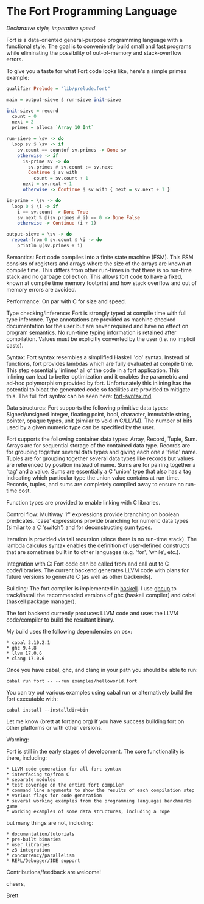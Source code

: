 # The Fort Programming Language
*Declarative style, imperative speed*

Fort is a data-oriented general-purpose programming language with a functional style.  The goal is to conveniently build small and fast programs while eliminating the possibility of out-of-memory and stack-overflow errors.

To give you a taste for what Fort code looks like, here's a simple primes example:
```haskell
qualifier Prelude = "lib/prelude.fort"

main = output-sieve $ run-sieve init-sieve

init-sieve = record
  count = 0
  next = 2
  primes = alloca `Array 10 Int`

run-sieve = \sv -> do
  loop sv $ \sv -> if
    sv.count == countof sv.primes -> Done sv
    otherwise -> if
      is-prime sv -> do
        sv.primes # sv.count := sv.next
        Continue $ sv with
          count = sv.count + 1
	  next = sv.next + 1
      otherwise -> Continue $ sv with { next = sv.next + 1 }

is-prime = \sv -> do
  loop 0 $ \i -> if
    i == sv.count -> Done True
    sv.next % @(sv.primes # i) == 0 -> Done False
    otherwise -> Continue (i + 1)

output-sieve = \sv -> do
  repeat-from 0 sv.count $ \i -> do
    println @(sv.primes # i)
```

Semantics:
  Fort code compiles into a finite state machine (FSM).  This FSM consists of registers and arrays where the size of the arrays are known at compile time.  This differs from other run-times in that there is no run-time stack and no garbage collection.  This allows fort code to have a fixed, known at compile time memory footprint and how stack overflow and out of memory errors are avoided.

Performance:
  On par with C for size and speed.

Type checking/inference:
  Fort is strongly typed at compile time with full type inference.  Type annotations are provided as machine checked documentation for the user but are never required and have no effect on program semantics.  No run-time typing information is retained after compilation.  Values must be explicitly converted by the user (i.e. no implicit casts).

Syntax:
  Fort syntax resembles a simplified Haskell 'do' syntax.  Instead of functions, fort provides lambdas which are fully evaluated at compile time.  This step essentially 'inlines' all of the code in a fort application.  This inlining can lead to better optimization and it enables the parametric and ad-hoc polymorphism provided by fort.  Unfortunately this inlining has the potential to bloat the generated code so facilities are provided to mitigate this.  The full fort syntax can be seen here: [fort-syntax.md](https://github.com/fortlang/fort/blob/main/doc/fort-syntax.md)

Data structures:
  Fort supports the following primitive data types:  Signed/unsigned integer, floating point, bool, character, immutable string, pointer, opaque types, unit (similar to void in C/LLVM).  The number of bits used by a given numeric type can be specified by the user.

  Fort supports the following container data types: Array, Record, Tuple, Sum.  Arrays are for sequential storage of the contained data type.  Records are for grouping together several data types and giving each one a 'field' name.  Tuples are for grouping together several data types like records but values are referenced by position instead of name.  Sums are for pairing together a 'tag' and a value.  Sums are essentially a C 'union' type that also has a tag indicating which particular type the union value contains at run-time.  Records, tuples, and sums are completely compiled away to ensure no run-time cost.

  Function types are provided to enable linking with C libraries.

Control flow:
  Multiway 'if' expressions provide branching on boolean predicates.  'case' expressions provide branching for numeric data types (similar to a C 'switch') and for deconstructing sum types.

  Iteration is provided via tail recursion (since there is no run-time stack).  The lambda calculus syntax enables the definition of user-defined constructs that are sometimes built in to other languages (e.g. 'for', 'while', etc.).

Integration with C:
  Fort code can be called from and call out to C code/libraries.  The current backend generates LLVM code with plans for future versions to generate C (as well as other backends).

Building:
  The fort compiler is implemented in [haskell](https://www.haskell.org).  I use [ghcup](https://www.haskell.org/ghcup) to track/install the recommended versions of ghc (haskell compiler) and cabal (haskell package manager).

  The fort backend currently produces LLVM code and uses the LLVM code/compiler to build the resultant binary.

  My build uses the following dependencies on osx:

    * cabal 3.10.2.1
    * ghc 9.4.8
    * llvm 17.0.6
    * clang 17.0.6

  Once you have cabal, ghc, and clang in your path you should be able to run:

  ```
  cabal run fort -- --run examples/helloworld.fort
  ```

  You can try out various examples using cabal run or alternatively build the fort executable with:

  ```
  cabal install --installdir=bin
  ```

  Let me know (brett at fortlang.org) If you have success building fort on other platforms or with other versions.

Warning:

   Fort is still in the early stages of development.  The core functionality is there, including:

    * LLVM code generation for all fort syntax
    * interfacing to/from C
    * separate modules
    * test coverage on the entire fort compiler
    * command line arguments to show the results of each compilation step
    * various flags for code generation
    * several working examples from the programming languages benchmarks game
    * working examples of some data structures, including a rope

  but many things are not, including:

    * documentation/tutorials
    * pre-built binaries
    * user libraries
    * z3 integration
    * concurrency/parallelism
    * REPL/Debugger/IDE support

  Contributions/feedback are welcome!

cheers,

Brett
